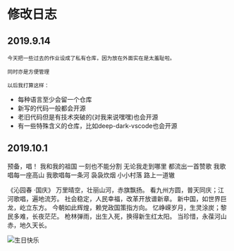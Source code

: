 # 修改日志
## 2019.9.14
`今天把一些过去的作业设成了私有仓库，因为放在外面实在是太羞耻啦。`

`同时亦是方便管理`

`以后我打算这样：`
- 每种语言至少会留一个仓库
- 新写的代码一般都会开源
- 老旧代码但是有技术突破的(对我来说嘿嘿)也会开源
- 有一些特殊含义的仓库，比如deep-dark-vscode也会开源

## 2019.10.1

预备，唱！
我和我的祖国 
一刻也不能分割 
无论我走到哪里 
都流出一首赞歌 
我歌唱每一座高山 
我歌唱每一条河 
袅袅炊烟 
小小村落 
路上一道辙

《沁园春 ·国庆》
万里晴空，壮丽山河，赤旗飘扬。
看九州方圆，普天同庆；江河歌唱，遍地流芳。
社会稳定，人民幸福，改革开放谱新章。
新中国，如世界巨龙，屹立东方。
今朝如此辉煌，赖党政国策指方向。
忆峥嵘岁月，生灵涂炭；黎民多难，长夜茫茫。
枪林弹雨，出生入死，换得新生红太阳。
当珍惜，永葆河山赤，地久天长。

![生日快乐](https://gss2.bdstatic.com/-fo3dSag_xI4khGkpoWK1HF6hhy/baike/pic/item/8718367adab44aed30126fffbe1c8701a18bfb49.jpg "生日快乐")